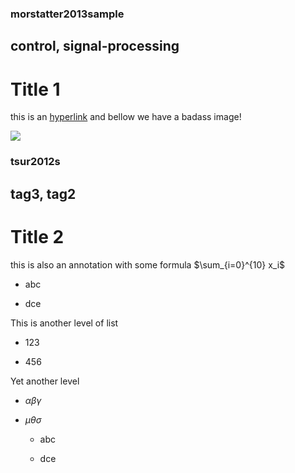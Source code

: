 ### morstatter2013sample  

## control, signal-processing

# Title 1

this is an [hyperlink](www.google.com.br) and bellow we have a badass image!

![](https://upload.wikimedia.org/wikipedia/en/1/10/DukeNukemLogo.png)

### tsur2012s

## tag3, tag2

# Title 2

this is also an annotation with some formula $\sum_{i=0}^{10} x_i$

- abc

- dce

This is another level of list

- 123

- 456

Yet another level

- $\alpha \beta \gamma$

- $\mu \theta \sigma$

    - abc
       
    - dce